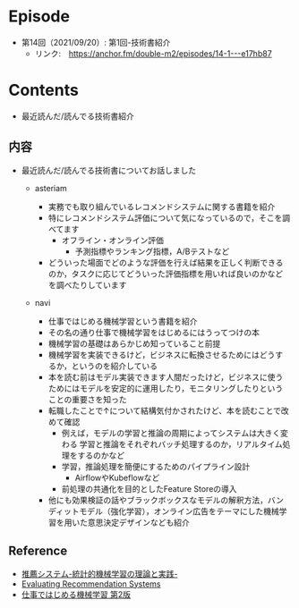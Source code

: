 # Episode
- 第14回（2021/09/20）: 第1回-技術書紹介
    - リンク:　https://anchor.fm/double-m2/episodes/14-1---e17hb87

# Contents
- 最近読んだ/読んでる技術書紹介

## 内容
- 最近読んだ/読んでる技術書についてお話しました
  - asteriam
    - 実務でも取り組んでいるレコメンドシステムに関する書籍を紹介
    - 特にレコメンドシステム評価について気になっているので，そこを調べてます
      - オフライン・オンライン評価
        - 予測指標やランキング指標，A/Bテストなど
    - どういった場面でどのような評価を行えば結果を正しく判断できるのか，タスクに応じてどういった評価指標を用いれば良いのかなどを調べたりしています
        
  - navi
    - 仕事ではじめる機械学習という書籍を紹介
    - その名の通り仕事で機械学習をはじめるにはうってつけの本
    - 機械学習の基礎はあらかじめ知っていること前提
    - 機械学習を実装できるけど，ビジネスに転換させるためにはどうするか，というのを紹介している
    - 本を読む前はモデル実装できます人間だったけど，ビジネスに使うためにはモデルを安定的に運用したり，モニタリングしたりということの重要さを知った
    - 転職したことで↑について結構気付かされたけど、本を読むことで改めて確認
      - 例えば，モデルの学習と推論の周期によってシステムは大きく変わる
				学習と推論をそれぞれバッチ処理するのか，リアルタイム処理をするのかなど
      - 学習，推論処理を簡便にするためのパイプライン設計
        - AirflowやKubeflowなど
      - 前処理の共通化を目的としたFeature Storeの導入
    - 他にも効果検証の話やブラックボックスなモデルの解釈方法，バンディットモデル（強化学習），オンライン広告をテーマにした機械学習を用いた意思決定デザインなども紹介

## Reference
- [推薦システム-統計的機械学習の理論と実践-](https://www.kyoritsu-pub.co.jp/bookdetail/9784320124301)
- [Evaluating Recommendation Systems](https://link.springer.com/chapter/10.1007/978-0-387-85820-3_8)
- [仕事ではじめる機械学習 第2版](https://www.oreilly.co.jp/books/9784873119472/)
